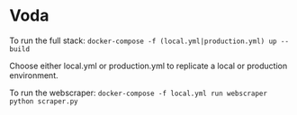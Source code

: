 # Voda
To run the full stack: `docker-compose -f (local.yml|production.yml) up --build`

Choose either local.yml or production.yml to replicate a local or production environment.

To run the webscraper: `docker-compose -f local.yml run webscraper python scraper.py`